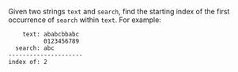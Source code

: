 Given two strings `text` and `search`, find the starting index of the
first occurrence of `search` within `text`.  For example:

```
    text: ababcbbabc
          0123456789
  search: abc
---------------------
index of: 2
```
